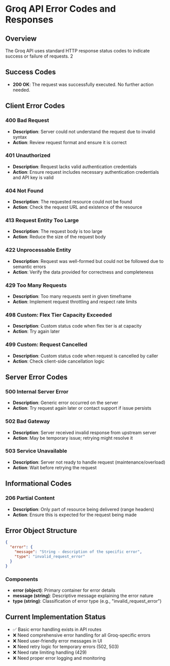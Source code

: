 # Groq API Error Codes and Responses

## Overview
The Groq API uses standard HTTP response status codes to indicate success or failure of requests. <mcreference link="https://console.groq.com/docs/errors" index="2">2</mcreference>

## Success Codes
- **200 OK**: The request was successfully executed. No further action needed.

## Client Error Codes

### 400 Bad Request
- **Description**: Server could not understand the request due to invalid syntax
- **Action**: Review request format and ensure it is correct

### 401 Unauthorized  
- **Description**: Request lacks valid authentication credentials
- **Action**: Ensure request includes necessary authentication credentials and API key is valid

### 404 Not Found
- **Description**: The requested resource could not be found
- **Action**: Check the request URL and existence of the resource

### 413 Request Entity Too Large
- **Description**: The request body is too large
- **Action**: Reduce the size of the request body

### 422 Unprocessable Entity
- **Description**: Request was well-formed but could not be followed due to semantic errors
- **Action**: Verify the data provided for correctness and completeness

### 429 Too Many Requests
- **Description**: Too many requests sent in given timeframe
- **Action**: Implement request throttling and respect rate limits

### 498 Custom: Flex Tier Capacity Exceeded
- **Description**: Custom status code when flex tier is at capacity
- **Action**: Try again later

### 499 Custom: Request Cancelled
- **Description**: Custom status code when request is cancelled by caller
- **Action**: Check client-side cancellation logic

## Server Error Codes

### 500 Internal Server Error
- **Description**: Generic error occurred on the server
- **Action**: Try request again later or contact support if issue persists

### 502 Bad Gateway
- **Description**: Server received invalid response from upstream server
- **Action**: May be temporary issue; retrying might resolve it

### 503 Service Unavailable
- **Description**: Server not ready to handle request (maintenance/overload)
- **Action**: Wait before retrying the request

## Informational Codes

### 206 Partial Content
- **Description**: Only part of resource being delivered (range headers)
- **Action**: Ensure this is expected for the request being made

## Error Object Structure
```json
{
  "error": {
    "message": "String - description of the specific error",
    "type": "invalid_request_error"
  }
}
```

### Components
- **error (object)**: Primary container for error details
- **message (string)**: Descriptive message explaining the error nature
- **type (string)**: Classification of error type (e.g., "invalid_request_error")

## Current Implementation Status
- ✅ Basic error handling exists in API routes
- ❌ Need comprehensive error handling for all Groq-specific errors
- ❌ Need user-friendly error messages in UI
- ❌ Need retry logic for temporary errors (502, 503)
- ❌ Need rate limiting handling (429)
- ❌ Need proper error logging and monitoring